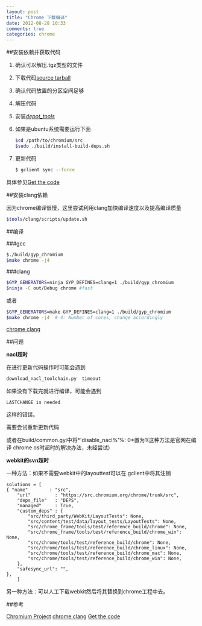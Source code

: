 ```yaml
---
layout: post
title: "Chrome 下载编译"
date: 2012-08-28 10:33
comments: true
categories: chrome
---
```


##安装依赖并获取代码

1. 确认可以解压.tgz类型的文件
2. 下载代码[source tarball](http://chromium-browser-source.commondatastorage.googleapis.com/chromium_tarball.html)
3. 确认代码放置的分区空间足够
4. 解压代码
5. 安装[*depot_tools*](http://www.chromium.org/developers/how-tos/install-depot-tools)
6. 如果是ubuntu系统需要运行下面
	
	```bash
	$cd /path/to/chromium/src
	$sudo ./build/install-build-deps.sh
	```
7. 更新代码

	```bash
	$ gclient sync --force
	```

具体参见[Get the code](http://www.chromium.org/developers/how-tos/get-the-code)

##安装clang依赖

因为chrome编译很慢，这里尝试利用clang加快编译速度以及提高编译质量

```bash
$tools/clang/scripts/update.sh
```


##编译

###gcc

```bash
$./build/gyp_chromium
$make chrome -j4
```

###clang

```bash
$GYP_GENERATORS=ninja GYP_DEFINES=clang=1 ./build/gyp_chromium
$ninja -C out/Debug chrome #fast
```
或者

```bash
$GYP_GENERATORS=make GYP_DEFINES=clang=1 ./build/gyp_chromium
$make chrome -j4  # 4: Number of cores, change accordingly
```

[chrome clang](http://code.google.com/p/chromium/wiki/Clang)

##问题

**nacl超时**

在进行更新代码操作时可能会遇到

```bash
download_nacl_toolchain.py  timeout
```

如果没有下载完就进行编译，可能会遇到
```
LASTCHANGE is needed
```

这样的错误。

需要尝试重新更新代码

或者在build/common.gyi中将*'disable_nacl%'%: 0*置为1(这种方法是官网在编译
chrome os时超时的解决办法，未经尝试)


**webkit的svn超时**

一种方法：如果不需要webkit中的layouttest可以在.gclient中将其注销

```
solutions = [
{ "name"        : "src",
	"url"         : "https://src.chromium.org/chrome/trunk/src",
	"deps_file"   : "DEPS",
	"managed"     : True,
	"custom_deps" : {
		"src/third_party/WebKit/LayoutTests": None,
		"src/content/test/data/layout_tests/LayoutTests": None,
		"src/chrome_frame/tools/test/reference_build/chrome": None,
		"src/chrome_frame/tools/test/reference_build/chrome_win": None,
		"src/chrome/tools/test/reference_build/chrome": None,
		"src/chrome/tools/test/reference_build/chrome_linux": None,
		"src/chrome/tools/test/reference_build/chrome_mac": None,
		"src/chrome/tools/test/reference_build/chrome_win": None,
	},
	"safesync_url": "",
},
	]
```

另一种方法：可以人工下载webkit然后将其替换到chrome工程中去。


##参考

[Chromium Project](http://www.chromium.org/Home)
[chrome clang](http://code.google.com/p/chromium/wiki/Clang)
[Get the code](http://www.chromium.org/developers/how-tos/get-the-code)
